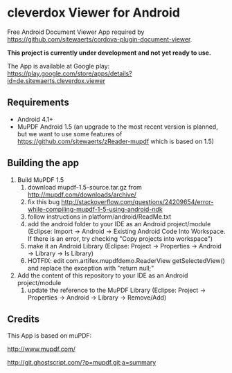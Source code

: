 cleverdox Viewer for Android
============================

Free Android Document Viewer App required by https://github.com/sitewaerts/cordova-plugin-document-viewer.

**This project is currently under development and not yet ready to use.**

The App is available at Google play: https://play.google.com/store/apps/details?id=de.sitewaerts.cleverdox.viewer

## Requirements ##

* Android 4.1+
* MuPDF Android 1.5 (an upgrade to the most recent version is planned, but we want to use some features of https://github.com/sitewaerts/zReader-mupdf which is based on 1.5)

## Building the app ##

1. Build MuPDF 1.5
	1. download mupdf-1.5-source.tar.gz from http://mupdf.com/downloads/archive/
	2. fix this bug http://stackoverflow.com/questions/24209654/error-while-compiling-mupdf-1-5-using-android-ndk
	3. follow instructions in platform/android/ReadMe.txt
	4. add the android folder to your IDE as an Android project/module (Eclipse: Import -> Android -> Existing Android Code Into Workspace. If there is an error, try checking "Copy projects into workspace")
	5. make it an Android Library (Eclipse: Project -> Properties -> Android -> Library -> Is Library)
	6. HOTFIX: edit com.artifex.mupdfdemo.ReaderView getSelectedView() and replace the exception with "return null;"
2. Add the content of this repository to your IDE as an Android project/module
	1. update the reference to the MuPDF Library (Eclipse: Project -> Properties -> Android -> Library -> Remove/Add)


## Credits ##

This App is based on muPDF:

http://www.mupdf.com/

http://git.ghostscript.com/?p=mupdf.git;a=summary

